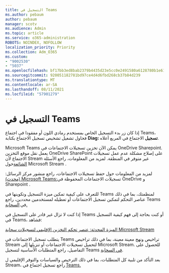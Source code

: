 ```yaml
---
title: التسجيل في Teams
ms.author: pebaum
author: pebaum
manager: scotv
ms.audience: Admin
ms.topic: article
ms.service: o365-administration
ROBOTS: NOINDEX, NOFOLLOW
localization_priority: Priority
ms.collection: Adm_O365
ms.custom:
- "9002530"
- "5037"
ms.openlocfilehash: bf17bb3ed8bab2379b4435d23e5cc0e2491580a6128780b1e6166513e54c6abd
ms.sourcegitcommit: 920051182781bd97ce4d4d6fbd268cb37b84d239
ms.translationtype: MT
ms.contentlocale: ar-SA
ms.lasthandoff: 08/11/2021
ms.locfileid: "57901279"
---
```

# <a name="recording-in-teams"></a>التسجيل في Teams

إذا كان زر  بدء التسجيل الخاص بمستخدم رمادي اللون أو مفقودا في اجتماع Teams، فحاول تشغيل تشخيص تسجيل الاجتماع بكتابة **Diag: تسجيل** الاجتماع في المربع أعلاه. 

Microsoft Teams يمكن الآن تخزين تسجيلات الاجتماعات في OneDrive Sharepoint. يعمل نقل موقع التخزين OneDrive SharePoint على إصلاح مشكلة عدم عمل تسجيلات الاجتماع لأن Stream غير متوفر في المنطقة. لمزيد من المعلومات، راجع الأسئلة [الشائعة](https://docs.microsoft.com/stream/faq#which-regions-does-microsoft-stream-host-my-data-in)حول Microsoft Stream .

لمزيد من المعلومات حول حفظ تسجيلات الاجتماعات، راجع منشور مركز الرسائل: [(محدث) Microsoft Teams:](https://portal.microsoft.com/Adminportal/Home?ref=MessageCenter&id=MC222640)تسجيلات الاجتماعات المحفوظة في OneDrive و Sharepoint .

للتعرف على كيفية تمكين ميزة التسجيل وتكوينها في Teams لمنظمتك، بما في ذلك عناصر التحكم لتمكين تسجيل الاجتماعات أو تعطيله لمستخدمين محددين، راجع Teams في [السحابة.](https://docs.microsoft.com/microsoftteams/cloud-recording) 

إذا كنت لا تزال غير قادر على التسجيل في Teams أو كنت بحاجة إلى فهم كيفية التسجيل في Teams، فشاهد: 

[الميزة المحدثة: عنصر تحكم التخزين الإقليمي لتسجيلات سحابة Microsoft Stream](https://admin.microsoft.com/AdminPortal/Home#/MessageCenter?id=MC214327)

يتطلب تسجيل الاجتماعات في Teams تراخيص ونهج معينة معينة، بما في ذلك تراخيص Stream لتحميل تسجيلات الاجتماعات أو تنزيلها إلى Microsoft Stream. للحصول على التفاصيل، راجع المتطلبات الأساسية لتسجيل Teams [في السحابة](https://docs.microsoft.com/microsoftteams/cloud-recording#prerequisites-for-teams-cloud-meeting-recording).

بعد التأكد من تلبية كل المتطلبات، بما في ذلك الترخيص والسياسات والتوفر الإقليمي ل Stream، راجع تسجيل اجتماع في [Teams.](https://support.office.com/article/34dfbe7f-b07d-4a27-b4c6-de62f1348c24) 
